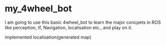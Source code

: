 # my_4wheel_bot

I am going to use this basic 4wheel_bot to learn the major concpets in ROS like perception, tf, Navigation, localisation etc., and play on it.


implemented localisation(generated map)

